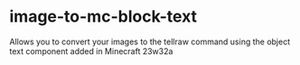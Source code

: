 # image-to-mc-block-text

Allows you to convert your images to the tellraw command using 
the object text component added in Minecraft 23w32a